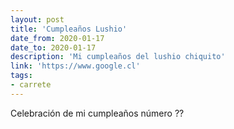 ```yaml
---
layout: post
title: 'Cumpleaños Lushio'
date_from: 2020-01-17
date_to: 2020-01-17
description: 'Mi cumpleaños del lushio chiquito'
link: 'https://www.google.cl'
tags:
- carrete
---
```


Celebración de mi cumpleaños número ??
